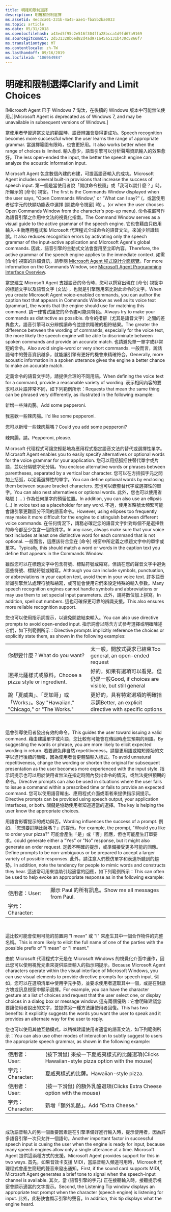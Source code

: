 ```yaml
---
title: 明確和限制選擇
description: 明確和限制選擇
ms.assetid: 4ec3ca01-231b-4a45-aae1-fba5b2ba0033
ms.topic: article
ms.date: 05/31/2018
ms.openlocfilehash: a43ed5f95c2e516f304ffa28bcca1d9fd67a9169
ms.sourcegitcommit: 2d531328b6ed82d4ad971a45a5131b430c5866f7
ms.translationtype: MT
ms.contentlocale: zh-TW
ms.lasthandoff: 09/16/2019
ms.locfileid: "106964984"
---
```

# <a name="clarify-and-limit-choices"></a><span data-ttu-id="f5290-103">明確和限制選擇</span><span class="sxs-lookup"><span data-stu-id="f5290-103">Clarify and Limit Choices</span></span>

<span data-ttu-id="f5290-104">\[Microsoft Agent 已于 Windows 7 淘汰，在後續的 Windows 版本中可能無法使用。\]</span><span class="sxs-lookup"><span data-stu-id="f5290-104">\[Microsoft Agent is deprecated as of Windows 7, and may be unavailable in subsequent versions of Windows.\]</span></span>

<span data-ttu-id="f5290-105">當使用者學習適當文法的範圍時，語音辨識會變得更成功。</span><span class="sxs-lookup"><span data-stu-id="f5290-105">Speech recognition becomes more successful when the user learns the range of appropriate grammar.</span></span> <span data-ttu-id="f5290-106">當選擇範圍有限時，也會更好用。</span><span class="sxs-lookup"><span data-stu-id="f5290-106">It also works better when the range of choices is limited.</span></span> <span data-ttu-id="f5290-107">輸入愈少，語音引擎可以分析聲場資訊輸入的效果愈好。</span><span class="sxs-lookup"><span data-stu-id="f5290-107">The less open-ended the input, the better the speech engine can analyze the acoustic information input.</span></span>

<span data-ttu-id="f5290-108">Microsoft Agent 包含數個內建的布建，可提高語音輸入的成功。</span><span class="sxs-lookup"><span data-stu-id="f5290-108">Microsoft Agent includes several built-in provisions that increase the success of speech input.</span></span> <span data-ttu-id="f5290-109">第一個是當使用者說「開啟命令視窗」或「我可以說什麼？」時，所顯示的 [命令] 視窗。</span><span class="sxs-lookup"><span data-stu-id="f5290-109">The first is the Commands Window displayed when the user says, "Open Commands Window," or "What can I say?"</span></span> <span data-ttu-id="f5290-110"> (，或當使用者從字元的快顯功能表中選擇 [開啟命令視窗] 時) 。</span><span class="sxs-lookup"><span data-stu-id="f5290-110">(or when the user chooses Open Commands Window from the character's pop-up menu).</span></span> <span data-ttu-id="f5290-111">命令視窗可作為語音引擎之作用中文法的視覺化指南。</span><span class="sxs-lookup"><span data-stu-id="f5290-111">The Command Window serves as a visual guide to the active grammar of the speech engine.</span></span> <span data-ttu-id="f5290-112">它也會藉由只啟用輸入-主動應用程式和 Microsoft 代理程式全域命令的語音文法，來減少辨識錯誤。</span><span class="sxs-lookup"><span data-stu-id="f5290-112">It also reduces recognition errors by activating only the speech grammar of the input-active application and Microsoft Agent's global commands.</span></span> <span data-ttu-id="f5290-113">因此，語音引擎的主動式文法會套用至立即內容。</span><span class="sxs-lookup"><span data-stu-id="f5290-113">Therefore, the active grammar of the speech engine applies to the immediate context.</span></span> <span data-ttu-id="f5290-114">如需 [命令] 視窗的詳細資訊，請參閱 [Microsoft Agent 程式設計介面總覽](microsoft-agent-programming-interface-overview.md)。</span><span class="sxs-lookup"><span data-stu-id="f5290-114">For more information on the Commands Window, see [Microsoft Agent Programming Interface Overview](microsoft-agent-programming-interface-overview.md).</span></span>

<span data-ttu-id="f5290-115">當您建立 Microsoft Agent 支援語音的命令時，您可以撰寫出現在 [命令] 視窗中的標題文字以及語音文字 (文法) ，也就是引擎應用來比對此命令的文字。</span><span class="sxs-lookup"><span data-stu-id="f5290-115">When you create Microsoft Agent voice-enabled commands, you can author the caption text that appears in Commands Window as well as its voice text (grammar), the words that the engine should use for matching this command.</span></span> <span data-ttu-id="f5290-116">請一律嘗試讓您的命令盡可能具特色。</span><span class="sxs-lookup"><span data-stu-id="f5290-116">Always try to make your commands as distinctive as possible.</span></span> <span data-ttu-id="f5290-117">命令的措辭（尤其是語音文字）之間的差異愈大，語音引擎可以分辨朗讀命令並提供精確的相符結果。</span><span class="sxs-lookup"><span data-stu-id="f5290-117">The greater the difference between the wording of commands, especially for the voice text, the more likely the speech engine will be able to discriminate between spoken commands and provide an accurate match.</span></span> <span data-ttu-id="f5290-118">也請避免單一單字或非常短的命令。</span><span class="sxs-lookup"><span data-stu-id="f5290-118">Also avoid single-word or very short commands.</span></span> <span data-ttu-id="f5290-119">一般而言，說話語句中的聲音資訊越多，就能讓引擎有更好的機會來精確符合。</span><span class="sxs-lookup"><span data-stu-id="f5290-119">Generally, more acoustic information in a spoken utterance gives the engine a better chance to make an accurate match.</span></span>

<span data-ttu-id="f5290-120">定義命令的語音文字時，請提供合理的不同用語。</span><span class="sxs-lookup"><span data-stu-id="f5290-120">When defining the voice text for a command, provide a reasonable variety of wording.</span></span> <span data-ttu-id="f5290-121">表示相同內容的要求可以片語非常不同，如下列範例所示：</span><span class="sxs-lookup"><span data-stu-id="f5290-121">Requests that mean the same thing can be phrased very differently, as illustrated in the following example:</span></span>

<span data-ttu-id="f5290-122">新增一些辣肉腸。</span><span class="sxs-lookup"><span data-stu-id="f5290-122">Add some pepperoni.</span></span>

<span data-ttu-id="f5290-123">我喜歡一些辣肉腸。</span><span class="sxs-lookup"><span data-stu-id="f5290-123">I'd like some pepperoni.</span></span>

<span data-ttu-id="f5290-124">您可以新增一些辣肉腸嗎？</span><span class="sxs-lookup"><span data-stu-id="f5290-124">Could you add some pepperoni?</span></span>

<span data-ttu-id="f5290-125">辣肉腸，請。</span><span class="sxs-lookup"><span data-stu-id="f5290-125">Pepperoni, please.</span></span>

<span data-ttu-id="f5290-126">Microsoft 代理程式可讓您輕鬆地為應用程式指定語音文法的替代或選擇性單字。</span><span class="sxs-lookup"><span data-stu-id="f5290-126">Microsoft Agent enables you to easily specify alternatives or optional words for the voice grammar for your application.</span></span> <span data-ttu-id="f5290-127">您可以用括弧括住替代單字或片語，並以分隔號字元分隔。</span><span class="sxs-lookup"><span data-stu-id="f5290-127">You enclose alternative words or phrases between parentheses, separated by a vertical bar character.</span></span> <span data-ttu-id="f5290-128">您可以在方括弧字元之間加上括弧，以定義選擇性的單字。</span><span class="sxs-lookup"><span data-stu-id="f5290-128">You can define optional words by enclosing them between square bracket characters.</span></span> <span data-ttu-id="f5290-129">您也可以嵌套替代字或選擇性的單字。</span><span class="sxs-lookup"><span data-stu-id="f5290-129">You can also nest alternatives or optional words.</span></span> <span data-ttu-id="f5290-130">此外，您也可以使用省略號 ( ... ) 作為任何單字的預留位置。</span><span class="sxs-lookup"><span data-stu-id="f5290-130">In addition, you can also use an ellipsis (...) in voice text as a placeholder for any word.</span></span> <span data-ttu-id="f5290-131">不過，使用省略號太頻繁可能會讓引擎更難區分不同的語音命令。</span><span class="sxs-lookup"><span data-stu-id="f5290-131">However, using ellipses too frequently may make it more difficult for the engine to distinguish between different voice commands.</span></span> <span data-ttu-id="f5290-132">在任何情況下，請務必確定您的語音文字針對每個不是選擇性的命令都至少包含一個特殊字。</span><span class="sxs-lookup"><span data-stu-id="f5290-132">In any case, always make sure that your voice text includes at least one distinctive word for each command that is not optional.</span></span> <span data-ttu-id="f5290-133">一般而言，這應該符合您在 [命令] 視窗中所定義之標題文字中的單字或單字。</span><span class="sxs-lookup"><span data-stu-id="f5290-133">Typically, this should match a word or words in the caption text you define that appears in the Commands Window.</span></span>

<span data-ttu-id="f5290-134">雖然您可以在標題文字中包含符號、標點符號或縮寫，但請在您的聲音文字中避免這些符號、標點符號或縮寫。</span><span class="sxs-lookup"><span data-stu-id="f5290-134">Although you can include symbols, punctuation, or abbreviations in your caption text, avoid them in your voice text.</span></span> <span data-ttu-id="f5290-135">許多語音辨識引擎無法處理符號和縮寫，或可能會使用它們來設定特殊的輸入參數。</span><span class="sxs-lookup"><span data-stu-id="f5290-135">Many speech recognition engines cannot handle symbols and abbreviations or may use them to set special input parameters.</span></span> <span data-ttu-id="f5290-136">此外，請將數位加上拼寫。</span><span class="sxs-lookup"><span data-stu-id="f5290-136">In addition, spell out numbers.</span></span> <span data-ttu-id="f5290-137">這也可確保更可靠的辨識支援。</span><span class="sxs-lookup"><span data-stu-id="f5290-137">This also ensures more reliable recognition support.</span></span>

<span data-ttu-id="f5290-138">您也可以使用指示詞提示，以避免開啟結束輸入。</span><span class="sxs-lookup"><span data-stu-id="f5290-138">You can also use directive prompts to avoid open-ended input.</span></span> <span data-ttu-id="f5290-139">指示詞會以隱含方式參考選擇或明確陳述它們，如下列範例所示：</span><span class="sxs-lookup"><span data-stu-id="f5290-139">Directive prompts implicitly reference the choices or explicitly state them, as shown in the following examples:</span></span>



|                                            |                                                     |
|--------------------------------------------|-----------------------------------------------------|
| <span data-ttu-id="f5290-140">你想要什麼？</span><span class="sxs-lookup"><span data-stu-id="f5290-140">What do you want?</span></span>                          | <span data-ttu-id="f5290-141">太一般，開放式要求已結束</span><span class="sxs-lookup"><span data-stu-id="f5290-141">Too general, an open-ended request</span></span>                  |
| <span data-ttu-id="f5290-142">選擇比薩樣式或原料。</span><span class="sxs-lookup"><span data-stu-id="f5290-142">Choose a pizza style or ingredient.</span></span>        | <span data-ttu-id="f5290-143">好的，如果有選項可以看見，但仍是一般</span><span class="sxs-lookup"><span data-stu-id="f5290-143">Good, if choices are visible, but still general</span></span>     |
| <span data-ttu-id="f5290-144">說「夏威夷」、「芝加哥」或「Works」。</span><span class="sxs-lookup"><span data-stu-id="f5290-144">Say "Hawaiian," "Chicago," or "The Works."</span></span> | <span data-ttu-id="f5290-145">更好的，具有特定選項的明確指示詞</span><span class="sxs-lookup"><span data-stu-id="f5290-145">Better, an explicit directive with specific options</span></span> |



 

<span data-ttu-id="f5290-146">這會引導使用者發出有效的命令。</span><span class="sxs-lookup"><span data-stu-id="f5290-146">This guides the user toward issuing a valid command.</span></span> <span data-ttu-id="f5290-147">藉由建議單字或片語，您比較有可能會在傳回時產生預期的用語。</span><span class="sxs-lookup"><span data-stu-id="f5290-147">By suggesting the words or phrase, you are more likely to elicit expected wording in return.</span></span> <span data-ttu-id="f5290-148">若要避免非自然 repetitiveness，請變更用語或縮短原始的文字以進行後續的簡報，因為使用者會更體驗輸入樣式。</span><span class="sxs-lookup"><span data-stu-id="f5290-148">To avoid unnatural repetitiveness, change the wording or shorten the original for subsequent presentation as the user becomes more experienced with the input style.</span></span> <span data-ttu-id="f5290-149">指示詞提示也可以用於使用者無法在指定時間內發出命令的情況，或無法提供預期的命令。</span><span class="sxs-lookup"><span data-stu-id="f5290-149">Directive prompts can also be used in situations where the user fails to issue a command within a prescribed time or fails to provide an expected command.</span></span> <span data-ttu-id="f5290-150">您可以使用語音輸出、應用程式介面或兩者來提供指示詞提示。</span><span class="sxs-lookup"><span data-stu-id="f5290-150">Directive prompts can be provided using speech output, your application interfaces, or both.</span></span> <span data-ttu-id="f5290-151">關鍵是協助使用者知道適當的選擇。</span><span class="sxs-lookup"><span data-stu-id="f5290-151">The key is helping the user know the appropriate choices.</span></span>

<span data-ttu-id="f5290-152">用語會影響提示的成功與否。</span><span class="sxs-lookup"><span data-stu-id="f5290-152">Wording influences the success of a prompt.</span></span> <span data-ttu-id="f5290-153">例如，「您想要訂購比薩嗎？」的提示。</span><span class="sxs-lookup"><span data-stu-id="f5290-153">For example, the prompt, "Would you like to order your pizza?"</span></span> <span data-ttu-id="f5290-154">可能會產生「是」或「否」回應，但也可能產生訂單要求。</span><span class="sxs-lookup"><span data-stu-id="f5290-154">could generate either a "Yes" or "No" response, but it might also generate an order request.</span></span> <span data-ttu-id="f5290-155">定義不明確的提示，或準備接受更多可能的回應。</span><span class="sxs-lookup"><span data-stu-id="f5290-155">Define prompts to be non-ambiguous or be prepared to accept a larger variety of possible responses.</span></span> <span data-ttu-id="f5290-156">此外，請注意人們模仿單字和表達所聽到的趨勢。</span><span class="sxs-lookup"><span data-stu-id="f5290-156">In addition, note the tendency for people to mimic words and constructs they hear.</span></span> <span data-ttu-id="f5290-157">這通常可用來協助引起適當的回應，如下列範例所示：</span><span class="sxs-lookup"><span data-stu-id="f5290-157">This can often be used to help evoke an appropriate response as in the following example:</span></span>



|            |                                 |
|------------|---------------------------------|
| <span data-ttu-id="f5290-158">使用者：</span><span class="sxs-lookup"><span data-stu-id="f5290-158">User:</span></span>      | <span data-ttu-id="f5290-159">顯示 Paul 的所有訊息。</span><span class="sxs-lookup"><span data-stu-id="f5290-159">Show me all messages from Paul.</span></span> |
| <span data-ttu-id="f5290-160">字元：</span><span class="sxs-lookup"><span data-stu-id="f5290-160">Character:</span></span> |                                 |



 

<span data-ttu-id="f5290-161">這比較可能會使用可能的前置詞 "I mean" 或 "I" 來產生其中一個合作物件的完整名稱。</span><span class="sxs-lookup"><span data-stu-id="f5290-161">This is more likely to elicit the full name of one of the parties with the possible prefix of "I mean" or "I meant."</span></span>

<span data-ttu-id="f5290-162">由於 Microsoft 代理程式字元是在 Microsoft Windows 的視覺化介面中運作，因此您可以使用視覺元素來提供語音輸入的指示詞提示。</span><span class="sxs-lookup"><span data-stu-id="f5290-162">Because Microsoft Agent characters operate within the visual interface of Microsoft Windows, you can use visual elements to provide directive prompts for speech input.</span></span> <span data-ttu-id="f5290-163">例如，您可以在選項清單中使用字元手勢，並要求使用者選取其中一個，或是在對話方塊或訊息視窗中顯示選擇。</span><span class="sxs-lookup"><span data-stu-id="f5290-163">For example, you can have the character gesture at a list of choices and request that the user select one, or display choices in a dialog box or message window.</span></span> <span data-ttu-id="f5290-164">這有兩個優點：它會明確建議您要讓使用者說出的文字，並提供另一種方法讓使用者回復。</span><span class="sxs-lookup"><span data-stu-id="f5290-164">This has two benefits: it explicitly suggests the words you want the user to speak and it provides an alternate way for the user to reply.</span></span>

<span data-ttu-id="f5290-165">您也可以使用其他互動模式，以稍微建議使用者適當的語音文法，如下列範例所示：</span><span class="sxs-lookup"><span data-stu-id="f5290-165">You can also use other modes of interaction to subtly suggest to users the appropriate speech grammar, as shown in the following example:</span></span>



|            |                                                     |
|------------|-----------------------------------------------------|
| <span data-ttu-id="f5290-166">使用者：</span><span class="sxs-lookup"><span data-stu-id="f5290-166">User:</span></span>      | <span data-ttu-id="f5290-167"> (按下滑鼠) 來按一下夏威夷樣式的比薩選項</span><span class="sxs-lookup"><span data-stu-id="f5290-167">(Clicks Hawaiian-style pizza option with the mouse)</span></span> |
| <span data-ttu-id="f5290-168">字元：</span><span class="sxs-lookup"><span data-stu-id="f5290-168">Character:</span></span> | <span data-ttu-id="f5290-169">夏威夷樣式的比薩。</span><span class="sxs-lookup"><span data-stu-id="f5290-169">Hawaiian-style pizza.</span></span>                               |
| <span data-ttu-id="f5290-170">使用者：</span><span class="sxs-lookup"><span data-stu-id="f5290-170">User:</span></span>      | <span data-ttu-id="f5290-171"> (按一下滑鼠) 的額外乳酪選項</span><span class="sxs-lookup"><span data-stu-id="f5290-171">(Clicks Extra Cheese option with the mouse)</span></span>         |
| <span data-ttu-id="f5290-172">字元：</span><span class="sxs-lookup"><span data-stu-id="f5290-172">Character:</span></span> | <span data-ttu-id="f5290-173">新增「額外乳酪」。</span><span class="sxs-lookup"><span data-stu-id="f5290-173">Add "Extra Cheese."</span></span>                                 |



 

<span data-ttu-id="f5290-174">成功語音輸入的另一個重要因素是在引擎準備好進行輸入時，提示使用者，因為許多語音引擎一次只允許一個語句。</span><span class="sxs-lookup"><span data-stu-id="f5290-174">Another important factor in successful speech input is cueing the user when the engine is ready for input, because many speech engines allow only a single utterance at a time.</span></span> <span data-ttu-id="f5290-175">Microsoft Agent 提供這兩種方式的支援。</span><span class="sxs-lookup"><span data-stu-id="f5290-175">Microsoft Agent provides support for this in two ways.</span></span> <span data-ttu-id="f5290-176">首先，如果音效卡支援 MIDI，當語音輸入頻道可用時，Microsoft 代理程式會產生簡短的聲音來發出通知。</span><span class="sxs-lookup"><span data-stu-id="f5290-176">First, if the sound card supports MIDI, Microsoft Agent generates a brief tone to signal when the speech-input channel is available.</span></span> <span data-ttu-id="f5290-177">其次，當 (語音引擎的字元) 正在接聽輸入時，接聽提示視窗會顯示適當的文字提示。</span><span class="sxs-lookup"><span data-stu-id="f5290-177">Second, the Listening Tip window displays an appropriate text prompt when the character (speech engine) is listening for input.</span></span> <span data-ttu-id="f5290-178">此外，此秘訣會顯示引擎的聲音。</span><span class="sxs-lookup"><span data-stu-id="f5290-178">In addition, this tip displays what the engine heard.</span></span>

 

 




